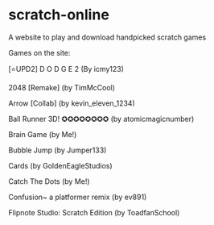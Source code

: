 # scratch-online
A website to play and download handpicked scratch games

Games on the site:

[⭐UPD2] D O D G E 2 (By icmy123)

2048 [Remake] (by TimMcCool)

Arrow [Collab] (by kevin_eleven_1234)

Ball Runner 3D! ✪✪✪✪✪✪✪✪ (by atomicmagicnumber)

Brain Game (by Me!)

Bubble Jump (by Jumper133)

Cards (by GoldenEagleStudios)

Catch The Dots (by Me!)

Confusion~ a platformer remix (by ev891)

Flipnote Studio: Scratch Edition (by ToadfanSchool)
